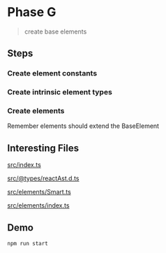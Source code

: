 # Phase G

> create base elements

## Steps

### Create element constants

### Create intrinsic element types

### Create elements
Remember elements should extend the BaseElement

## Interesting Files

[src/index.ts](src/index.ts)

[src/@types/reactAst.d.ts](src/@types/reactAst.d.ts)

[src/elements/Smart.ts](src/elements/Smart.ts)

[src/elements/index.ts](src/elements/index.ts)

## Demo

```sh
npm run start
```
